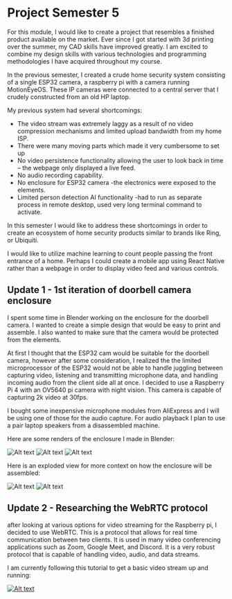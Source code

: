 # Project Semester 5
For this module, I would like to create a project that resembles a finished product available on the market. Ever since I got started with 3d printing over the summer, my CAD skills have improved greatly. I am excited to combine my design skills with various technologies and programming methodologies I have acquired throughout my course.


In the previous semester, I created a crude home security system consisting of a single ESP32 camera, a raspberry pi with a camera running MotionEyeOS. These IP cameras were connected to a central server that I crudely constructed from an old HP laptop.

My previous system had several shortcomings:
* The video stream was extremely laggy as a result of no video compression mechanisms and limited upload bandwidth from my home ISP.
*	There were many moving parts which made it very cumbersome to set up
*	No video persistence functionality allowing the user to look back in time – the webpage only displayed a live feed.
*	No audio recording capability.
*	No enclosure for ESP32 camera -the electronics were exposed to the elements.
*	Limited person detection AI functionality -had to run as separate process in remote desktop, used very long terminal command to activate.


In this semester I would like to address these shortcomings in order to create an ecosystem of home security products similar to brands like Ring, or Ubiquiti.


I would like to utilize machine learning to count people passing the front entrance of a home. Perhaps I could create a mobile app using React Native rather than a webpage in order to display video feed and various controls.



## Update 1 -  1st iteration of doorbell camera enclosure

I spent some time in Blender working on the enclosure for the doorbell camera. I wanted to create a simple design that would be easy to print and assemble. I also wanted to make sure that the camera would be protected from the elements.

At first I thought that the ESP32 cam would be suitable for the doorbell camera, however after some consideration, I realized the the limited microprocessor of the ESP32 would not be able to handle juggling between capturing video, listening and transmitting microphone data, and handling incoming audio from the client side all at once. I decided to use a Raspberry Pi 4 with an OV5640 pi camera with night vision. This camera is capable of capturing 2k video at 30fps.

I bought some inexpensive microphone modules from AliExpress and I will be using one of those for the audio capture. For audio playback I plan to use a pair laptop speakers from a disassembled machine.

Here are some renders of the enclosure I made in Blender:

![Alt text](renders/RENDER-1.png)
![Alt text](renders/RENDER-2.png)
![Alt text](renders/RENDER-3.png)

Here is an exploded view for more context on how the enclosure will be assembled:

![Alt text](renders/EXPLODED-VIEW-1.png)
![Alt text](renders/EXPLODED-VIEW-2.png)

## Update 2 -  Researching the WebRTC protocol
after looking at various options for video streaming for the Raspberry pi, I decided to use WebRTC. This is a protocol that allows for real time communication between two clients. It is used in many video conferencing applications such as Zoom, Google Meet, and Discord. It is a very robust protocol that is capable of handling video, audio, and data streams.

I am currently following this tutorial to get a basic video stream up and running:

[![Alt text](https://img.youtube.com/vi/DvlyzDZDEq4/0.jpg)](https://www.youtube.com/watch?v=DvlyzDZDEq4)
